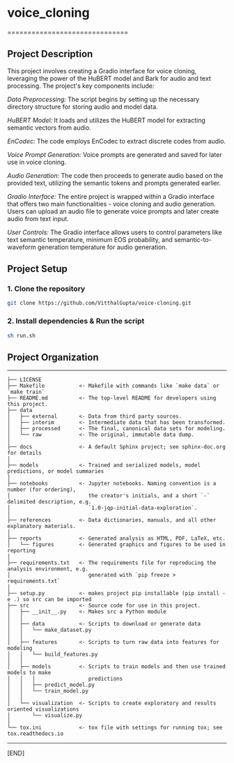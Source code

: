 # voice_cloning

==============================

## Project Description

This project involves creating a Gradio interface for voice cloning, leveraging the power of the HuBERT model and Bark for audio and text processing. The project's key components include:

*Data Preprocessing:* The script begins by setting up the necessary directory structure for storing audio and model data.

*HuBERT Model:* It loads and utilizes the HuBERT model for extracting semantic vectors from audio.

*EnCodec:* The code employs EnCodec to extract discrete codes from audio.

*Voice Prompt Generation:* Voice prompts are generated and saved for later use in voice cloning.

*Audio Generation:* The code then proceeds to generate audio based on the provided text, utilizing the semantic tokens and prompts generated earlier.

*Gradio Interface:* The entire project is wrapped within a Gradio interface that offers two main functionalities - voice cloning and audio generation. Users can upload an audio file to generate voice prompts and later create audio from text input.

*User Controls:* The Gradio interface allows users to control parameters like text semantic temperature, minimum EOS probability, and semantic-to-waveform generation temperature for audio generation.

## Project Setup

### 1. Clone the repository

```bash
git clone https://github.com/VitthalGupta/voice-cloning.git
```

### 2. Install dependencies & Run the script

```bash
sh run.sh
```

## Project Organization

------------

    ├── LICENSE
    ├── Makefile           <- Makefile with commands like `make data` or `make train`
    ├── README.md          <- The top-level README for developers using this project.
    ├── data
    │   ├── external       <- Data from third party sources.
    │   ├── interim        <- Intermediate data that has been transformed.
    │   ├── processed      <- The final, canonical data sets for modeling.
    │   └── raw            <- The original, immutable data dump.
    │
    ├── docs               <- A default Sphinx project; see sphinx-doc.org for details
    │
    ├── models             <- Trained and serialized models, model predictions, or model summaries
    │
    ├── notebooks          <- Jupyter notebooks. Naming convention is a number (for ordering),
    │                         the creator's initials, and a short `-` delimited description, e.g.
    │                         `1.0-jqp-initial-data-exploration`.
    │
    ├── references         <- Data dictionaries, manuals, and all other explanatory materials.
    │
    ├── reports            <- Generated analysis as HTML, PDF, LaTeX, etc.
    │   └── figures        <- Generated graphics and figures to be used in reporting
    │
    ├── requirements.txt   <- The requirements file for reproducing the analysis environment, e.g.
    │                         generated with `pip freeze > requirements.txt`
    │
    ├── setup.py           <- makes project pip installable (pip install -e .) so src can be imported
    ├── src                <- Source code for use in this project.
    │   ├── __init__.py    <- Makes src a Python module
    │   │
    │   ├── data           <- Scripts to download or generate data
    │   │   └── make_dataset.py
    │   │
    │   ├── features       <- Scripts to turn raw data into features for modeling
    │   │   └── build_features.py
    │   │
    │   ├── models         <- Scripts to train models and then use trained models to make
    │   │   │                 predictions
    │   │   ├── predict_model.py
    │   │   └── train_model.py
    │   │
    │   └── visualization  <- Scripts to create exploratory and results oriented visualizations
    │       └── visualize.py
    │
    └── tox.ini            <- tox file with settings for running tox; see tox.readthedocs.io

--------

[END]